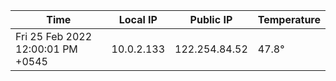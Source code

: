 | Time     | Local IP | Public IP | Temperature |
| ----------- | ----------- | ----------- | ----------- |
| Fri 25 Feb 2022 12:00:01 PM +0545      | 10.0.2.133     | 122.254.84.52  | 47.8° |
